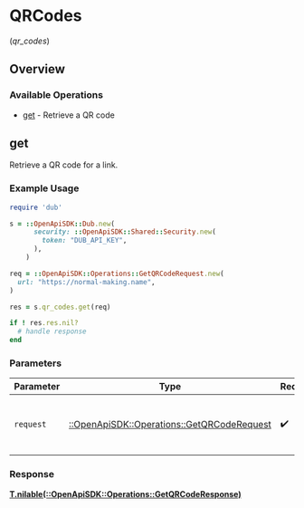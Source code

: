 # QRCodes
(*qr_codes*)

## Overview

### Available Operations

* [get](#get) - Retrieve a QR code

## get

Retrieve a QR code for a link.

### Example Usage

```ruby
require 'dub'

s = ::OpenApiSDK::Dub.new(
      security: ::OpenApiSDK::Shared::Security.new(
        token: "DUB_API_KEY",
      ),
    )

req = ::OpenApiSDK::Operations::GetQRCodeRequest.new(
  url: "https://normal-making.name",
)

res = s.qr_codes.get(req)

if ! res.res.nil?
  # handle response
end

```

### Parameters

| Parameter                                                                                 | Type                                                                                      | Required                                                                                  | Description                                                                               |
| ----------------------------------------------------------------------------------------- | ----------------------------------------------------------------------------------------- | ----------------------------------------------------------------------------------------- | ----------------------------------------------------------------------------------------- |
| `request`                                                                                 | [::OpenApiSDK::Operations::GetQRCodeRequest](../../models/operations/getqrcoderequest.md) | :heavy_check_mark:                                                                        | The request object to use for the request.                                                |

### Response

**[T.nilable(::OpenApiSDK::Operations::GetQRCodeResponse)](../../models/operations/getqrcoderesponse.md)**

